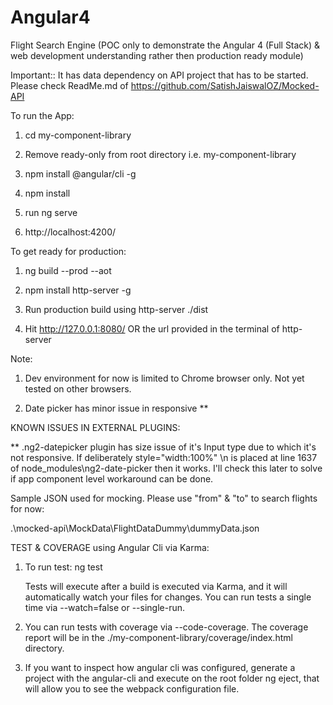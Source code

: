 # Angular4
Flight Search Engine (POC only to demonstrate the Angular 4 (Full Stack) & web development understanding rather then production ready module)


Important:: It has data dependency on API project that has to be started. Please check ReadMe.md of https://github.com/SatishJaiswalOZ/Mocked-API


To run the App:

1. cd my-component-library

2. Remove ready-only from root directory i.e. my-component-library

3. npm install @angular/cli -g

4. npm install

5. run ng serve

6. http://localhost:4200/

To get ready for production:

1. ng build --prod --aot

2. npm install http-server -g

3. Run production build using http-server ./dist

4. Hit http://127.0.0.1:8080/ OR the url provided in the terminal of http-server


Note: 

1. Dev environment for now is limited to Chrome browser only. Not yet tested on other browsers.

2. Date picker has minor issue in responsive **

KNOWN ISSUES IN EXTERNAL PLUGINS:

** .ng2-datepicker plugin has size issue of it's Input type due to which it's not responsive. If deliberately style=\"width:100%\"  \n is placed at line 1637 of node_modules\ng2-date-picker then it works. I'll check this later to solve if app component level workaround can be done.

Sample JSON used for mocking. Please use "from" & "to" to search flights for now:

  .\mocked-api\MockData\FlightDataDummy\dummyData.json

TEST & COVERAGE using Angular Cli via Karma:

1. To run test: ng test

    Tests will execute after a build is executed via Karma, and it will automatically watch your files for changes. You can run tests a single time via --watch=false or --single-run.

2. You can run tests with coverage via --code-coverage. The coverage report will be in the  ./my-component-library/coverage/index.html directory.

3. If you want to inspect how angular cli was configured, generate a project with the angular-cli and execute on the root folder ng eject, that will allow you to see the webpack configuration file.